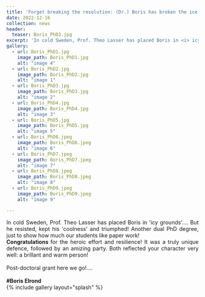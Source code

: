 ```yaml
---
title: 'Forget breaking the resolution: (Dr.) Boris has broken the ice!'
date: 2022-12-16
collection: news
header:
  teaser: Boris_PhD3.jpg
excerpt: 'In cold Sweden, Prof. Theo Lasser has placed Boris in <i> icy grounds </i>.... But he resisted, kept his <i>coolness</i> and triumphed! Another dual PhD degree, just to show how much our students like paper work! <br> <b> Congratulations </b> for the heroic effort and resilience! It was a truly unique defence, followed by an amizing party. Both reflected your character very well: a brillant and warm person! <br><br>'
gallery:
  - url: Boris_PhD1.jpg
    image_path: Boris_PhD1.jpg
    alt: "image 4"
  - url: Boris_PhD2.jpg
    image_path: Boris_PhD2.jpg
    alt: "image 1"
  - url: Boris_PhD3.jpg
    image_path: Boris_PhD3.jpg
    alt: "image 2"
  - url: Boris_PhD4.jpg
    image_path: Boris_PhD4.jpg
    alt: "image 3"
  - url: Boris_PhD5.jpg
    image_path: Boris_PhD5.jpg
    alt: "image 5"
  - url: Boris_PhD6.jpeg
    image_path: Boris_PhD6.jpeg
    alt: "image 6"
  - url: Boris_PhD7.jpeg
    image_path: Boris_PhD7.jpeg
    alt: "image 7"
  - url: Boris_PhD8.jpeg
    image_path: Boris_PhD8.jpeg
    alt: "image 8"
  - url: Boris_PhD9.jpeg
    image_path: Boris_PhD9.jpeg
    alt: "image 9"

---
```

<p align= "justify">
In cold Sweden, Prof. Theo Lasser has placed Boris in 'icy grounds'.... But he resisted, kept his 'coolness' and triumphed!
Another dual PhD degree, just to show how much our students like paper work! <br>
<b> Congratulations </b> for the heroic effort and resilience! It was a truly unique defence, followed by an amizing party. Both reflected your character very well: a brillant and warm person! <br><br>
Post-doctoral grant here we go!.... <br> <br>
<b>#Boris Elrond</b>
<br>
{% include gallery layout="splash" %}
